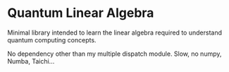 # Quantum Linear Algebra

Minimal library intended to learn the linear algebra required to understand quantum computing concepts.

No dependency other than my multiple dispatch module. Slow, no numpy, Numba, Taichi...
